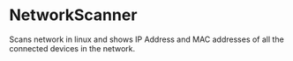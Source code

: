# NetworkScanner
Scans network in linux and shows IP Address and MAC addresses of all the connected devices in the network.
